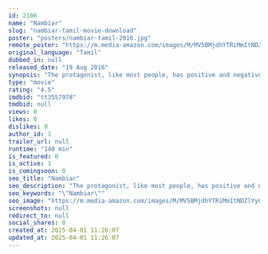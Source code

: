 ```yaml
---
id: 2106
name: "Nambiar"
slug: "nambiar-tamil-movie-download"
poster: "posters/nambiar-tamil-2016.jpg"
remote_poster: "https://m.media-amazon.com/images/M/MV5BMjdhYTRiMmItNDZlYy00MjU1LThmZTUtNTViZjA2M2Y1MGQ3XkEyXkFqcGc@._V1_SX300.jpg"
original_language: "Tamil"
dubbed_in: null
released_date: "19 Aug 2016"
synopsis: "The protagonist, like most people, has positive and negative thoughts; however, in his case, the negative thoughts take on a life of their own."
type: "movie"
rating: "4.5"
imdbid: "tt3557978"
tmdbid: null
views: 0
likes: 0
dislikes: 0
author_id: 1
trailer_url: null
runtime: "140 min"
is_featured: 0
is_active: 1
is_comingsoon: 0
seo_title: "Nambiar"
seo_description: "The protagonist, like most people, has positive and negative thoughts; however, in his case, the negative thoughts take on a life of their own."
seo_keywords: "\"Nambiar\""
seo_image: "https://m.media-amazon.com/images/M/MV5BMjdhYTRiMmItNDZlYy00MjU1LThmZTUtNTViZjA2M2Y1MGQ3XkEyXkFqcGc@._V1_SX300.jpg"
screenshots: null
redirect_to: null
social_shares: 0
created_at: 2025-04-01 11:26:07
updated_at: 2025-04-01 11:26:07
---
```


